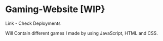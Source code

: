 # Gaming-Website [WIP}
Link - Check Deployments

Will Contain different games I made by using JavaScript, HTML and CSS.
